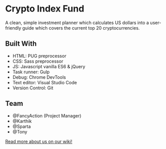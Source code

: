 # Crypto Index Fund

A clean, simple investment planner which calculates US dollars into a user-friendly guide which covers the current top 20 cryptocurrencies.

## Built With

* HTML: PUG preprocessor
* CSS: Sass preprocessor
* JS: Javascript vanilla ES6 & jQuery
* Task runner: Gulp
* Debug: Chrome DevTools
* Text editor: Visual Studio Code
* Version Control: Git

## Team
<ul>
  <li>@FancyAction (Project Manager)</li>
  <li>@Karthik</li>
  <li>@Sparta</li>
  <li>@Tony</li>

</ul>

<a href=https://github.com/chingu-voyage4/Toucans-Team-3/wiki/Members>Read more about us on our wiki!</a>
